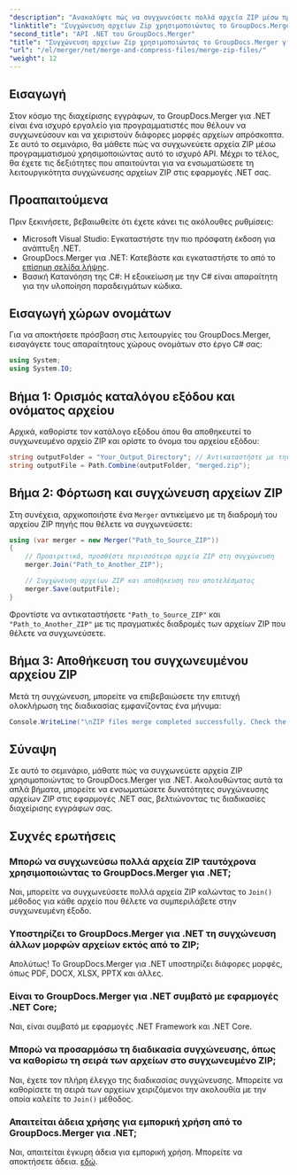```yaml
---
"description": "Ανακαλύψτε πώς να συγχωνεύσετε πολλά αρχεία ZIP μέσω προγραμματισμού χρησιμοποιώντας το GroupDocs.Merger για .NET. Αυτό το βήμα προς βήμα σεμινάριο καλύπτει τις προαπαιτούμενες γνώσεις."
"linktitle": "Συγχώνευση αρχείων Zip χρησιμοποιώντας το GroupDocs.Merger για .NET"
"second_title": "API .NET του GroupDocs.Merger"
"title": "Συγχώνευση αρχείων Zip χρησιμοποιώντας το GroupDocs.Merger για .NET"
"url": "/el/merger/net/merge-and-compress-files/merge-zip-files/"
"weight": 12
---
```


## Εισαγωγή

Στον κόσμο της διαχείρισης εγγράφων, το GroupDocs.Merger για .NET είναι ένα ισχυρό εργαλείο για προγραμματιστές που θέλουν να συγχωνεύσουν και να χειριστούν διάφορες μορφές αρχείων απρόσκοπτα. Σε αυτό το σεμινάριο, θα μάθετε πώς να συγχωνεύετε αρχεία ZIP μέσω προγραμματισμού χρησιμοποιώντας αυτό το ισχυρό API. Μέχρι το τέλος, θα έχετε τις δεξιότητες που απαιτούνται για να ενσωματώσετε τη λειτουργικότητα συγχώνευσης αρχείων ZIP στις εφαρμογές .NET σας.

## Προαπαιτούμενα

Πριν ξεκινήσετε, βεβαιωθείτε ότι έχετε κάνει τις ακόλουθες ρυθμίσεις:

- Microsoft Visual Studio: Εγκαταστήστε την πιο πρόσφατη έκδοση για ανάπτυξη .NET.
- GroupDocs.Merger για .NET: Κατεβάστε και εγκαταστήστε το από το [επίσημη σελίδα λήψης](https://releases.groupdocs.com/merger/net/).
- Βασική Κατανόηση της C#: Η εξοικείωση με την C# είναι απαραίτητη για την υλοποίηση παραδειγμάτων κώδικα.

## Εισαγωγή χώρων ονομάτων

Για να αποκτήσετε πρόσβαση στις λειτουργίες του GroupDocs.Merger, εισαγάγετε τους απαραίτητους χώρους ονομάτων στο έργο C# σας:

```csharp
using System;
using System.IO;
```

## Βήμα 1: Ορισμός καταλόγου εξόδου και ονόματος αρχείου

Αρχικά, καθορίστε τον κατάλογο εξόδου όπου θα αποθηκευτεί το συγχωνευμένο αρχείο ZIP και ορίστε το όνομα του αρχείου εξόδου:

```csharp
string outputFolder = "Your_Output_Directory"; // Αντικαταστήστε με την πραγματική σας διαδρομή
string outputFile = Path.Combine(outputFolder, "merged.zip");
```

## Βήμα 2: Φόρτωση και συγχώνευση αρχείων ZIP

Στη συνέχεια, αρχικοποιήστε ένα `Merger` αντικείμενο με τη διαδρομή του αρχείου ZIP πηγής που θέλετε να συγχωνεύσετε:

```csharp
using (var merger = new Merger("Path_to_Source_ZIP"))
{
    // Προαιρετικά, προσθέστε περισσότερα αρχεία ZIP στη συγχώνευση
    merger.Join("Path_to_Another_ZIP");

    // Συγχώνευση αρχείων ZIP και αποθήκευση του αποτελέσματος
    merger.Save(outputFile);
}
```

Φροντίστε να αντικαταστήσετε `"Path_to_Source_ZIP"` και `"Path_to_Another_ZIP"` με τις πραγματικές διαδρομές των αρχείων ZIP που θέλετε να συγχωνεύσετε.

## Βήμα 3: Αποθήκευση του συγχωνευμένου αρχείου ZIP

Μετά τη συγχώνευση, μπορείτε να επιβεβαιώσετε την επιτυχή ολοκλήρωση της διαδικασίας εμφανίζοντας ένα μήνυμα:

```csharp
Console.WriteLine("\nZIP files merge completed successfully. Check the output in {0}", outputFolder);
```

## Σύναψη

Σε αυτό το σεμινάριο, μάθατε πώς να συγχωνεύετε αρχεία ZIP χρησιμοποιώντας το GroupDocs.Merger για .NET. Ακολουθώντας αυτά τα απλά βήματα, μπορείτε να ενσωματώσετε δυνατότητες συγχώνευσης αρχείων ZIP στις εφαρμογές .NET σας, βελτιώνοντας τις διαδικασίες διαχείρισης εγγράφων σας.

## Συχνές ερωτήσεις

### Μπορώ να συγχωνεύσω πολλά αρχεία ZIP ταυτόχρονα χρησιμοποιώντας το GroupDocs.Merger για .NET;

Ναι, μπορείτε να συγχωνεύσετε πολλά αρχεία ZIP καλώντας το `Join()` μέθοδος για κάθε αρχείο που θέλετε να συμπεριλάβετε στην συγχωνευμένη έξοδο.

### Υποστηρίζει το GroupDocs.Merger για .NET τη συγχώνευση άλλων μορφών αρχείων εκτός από το ZIP;

Απολύτως! Το GroupDocs.Merger για .NET υποστηρίζει διάφορες μορφές, όπως PDF, DOCX, XLSX, PPTX και άλλες.

### Είναι το GroupDocs.Merger για .NET συμβατό με εφαρμογές .NET Core;

Ναι, είναι συμβατό με εφαρμογές .NET Framework και .NET Core.

### Μπορώ να προσαρμόσω τη διαδικασία συγχώνευσης, όπως να καθορίσω τη σειρά των αρχείων στο συγχωνευμένο ZIP;

Ναι, έχετε τον πλήρη έλεγχο της διαδικασίας συγχώνευσης. Μπορείτε να καθορίσετε τη σειρά των αρχείων χειριζόμενοι την ακολουθία με την οποία καλείτε το `Join()` μέθοδος.

### Απαιτείται άδεια χρήσης για εμπορική χρήση από το GroupDocs.Merger για .NET;

Ναι, απαιτείται έγκυρη άδεια για εμπορική χρήση. Μπορείτε να αποκτήσετε άδεια. [εδώ](https://purchase.groupdocs.com/buy).